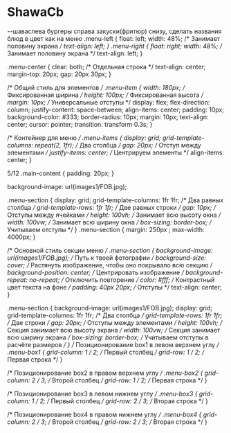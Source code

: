 # ShawaCb
--шаваслева бургеры справа закуски(фритюр) снизу,  сделать названия блюд в цвет как на меню
.menu-left {
	float: left;
	width: 48%; /* Занимает половину экрана */
	text-align: left;
}
.menu-right {
	float: right;
	width: 48%; /* Занимает половину экрана */
	text-align: left;
}

.menu-center {
	clear: both; /* Отдельная строка */
	text-align: center;
	margin-top: 20px;
	gap: 20px 30px;
}

/* Общий стиль для элементов */
.menu-item {
	width: 180px; /* Фиксированная ширина */
	height: 100px; /* Фиксированная высота */
	margin: 10px; /* Универсальные отступы */
	display: flex;
	flex-direction: column;
	justify-content: space-between;
	align-items: center;
	padding: 10px;
	background-color: #333;
	border-radius: 10px;
	margin: 10px;
	text-align: center;
	cursor: pointer;
	transition: transform 0.3s;
}

/* Контейнер для меню */
.menu-items {
	display: grid;
	grid-template-columns: repeat(2, 1fr); /* Два столбца */
	gap: 20px; /* Отступ между элементами */
	justify-items: center; /* Центрируем элементы */
	align-items: center;
}


5/12
.main-content {
	padding: 20px;
}



background-image: url(images1/FOB.jpg);




.menu-section {
	display: grid;
	grid-template-columns: 1fr 1fr; /* Два равных столбца */
	grid-template-rows: 1fr 1fr; /* Две равных строки */
	gap: 10px; /* Отступы между ячейками */
	height: 100vh; /* Занимает всю высоту окна */
	width: 100vw; /* Занимает всю ширину окна */
	box-sizing: border-box; /* Учитываем отступы */
}
.menu-section {
	margin: 250px ;
	max-width: 4000px;
}

/* Основной стиль секции меню */
.menu-section {
	background-image: url(images1/FOB.jpg);  /* Путь к твоей фотографии */
	background-size: cover; /* Растянуть изображение, чтобы оно покрывало всю секцию */
	background-position: center; /* Центрировать изображение */
	background-repeat: no-repeat; /* Отключить повторение */
	color: #fff; /* Контрастный цвет текста на фоне */
	padding: 40px 20px; /* Отступы */
	text-align: center;
}

.menu-section {
	background-image: url(images1/FOB.jpg);
	display: grid;
	grid-template-columns: 1fr 1fr; /* Два столбца */
	grid-template-rows: 1fr 1fr; /* Две строки */
	gap: 20px; /* Отступы между элементами */
	height: 100vh; /* Секция занимает всю высоту экрана */
	width: 100vw; /* Секция занимает всю ширину экрана */
	box-sizing: border-box; /* Учитываем отступы в расчёте размеров */
}
/* Позиционирование box1 в левом верхнем углу */
.menu-box1 {
	grid-column: 1 / 2; /* Первый столбец */
	grid-row: 1 / 2; /* Первая строка */
}

/* Позиционирование box2 в правом верхнем углу */
.menu-box2 {
	grid-column: 2 / 3; /* Второй столбец */
	grid-row: 1 / 2; /* Первая строка */
}

/* Позиционирование box3 в левом нижнем углу */
.menu-box3 {
	grid-column: 1 / 2; /* Первый столбец */
	grid-row: 2 / 3; /* Вторая строка */
}

/* Позиционирование box4 в правом нижнем углу */
.menu-box4 {
	grid-column: 2 / 3; /* Второй столбец */
	grid-row: 2 / 3; /* Вторая строка */
}
